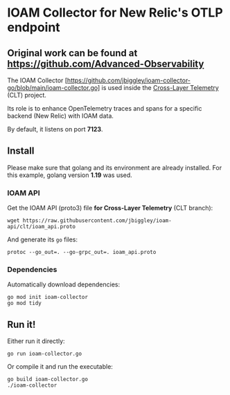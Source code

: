 # IOAM Collector for New Relic's OTLP endpoint

## Original work can be found at https://github.com/Advanced-Observability

The IOAM Collector [https://github.com/jbiggley/ioam-collector-go/blob/main/ioam-collector.go] is used inside the [Cross-Layer Telemetry](https://github.com/jbiggley/cross-layer-telemetry) (CLT) project.

Its role is to enhance OpenTelemetry traces and spans for a specific backend (New Relic) with IOAM data.

By default, it listens on port **7123**.

## Install

Please make sure that golang and its environment are already installed. For this
example, golang version **1.19** was used.

### IOAM API

Get the IOAM API (proto3) file **for Cross-Layer Telemetry** (CLT branch):
```[bash]
wget https://raw.githubusercontent.com/jbiggley/ioam-api/clt/ioam_api.proto
```

And generate its `go` files:
```[bash]
protoc --go_out=. --go-grpc_out=. ioam_api.proto
```

### Dependencies

Automatically download dependencies:
```
go mod init ioam-collector
go mod tidy
```

## Run it!

Either run it directly:
```
go run ioam-collector.go
```

Or compile it and run the executable:
```
go build ioam-collector.go
./ioam-collector
```
